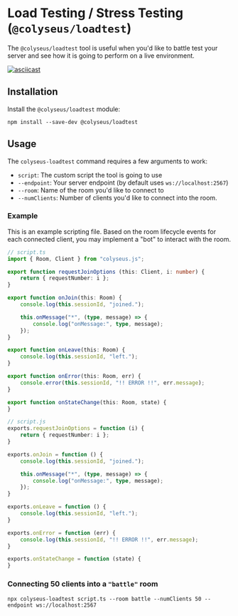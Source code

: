 # Load Testing / Stress Testing (`@colyseus/loadtest`)

The `@colyseus/loadtest` tool is useful when you'd like to battle test your server and see how it is going to perform on a live environment.

[![asciicast](https://asciinema.org/a/229378.svg)](https://asciinema.org/a/229378)

## Installation

Install the `@colyseus/loadtest` module:

```
npm install --save-dev @colyseus/loadtest
```

## Usage

The `colyseus-loadtest` command requires a few arguments to work:

- `script`: The custom script the tool is going to use
- `--endpoint`: Your server endpoint (by default uses `ws://localhost:2567`)
- `--room`: Name of the room you'd like to connect to
- `--numClients`: Number of clients you'd like to connect into the room.

### Example

This is an example scripting file. Based on the room lifecycle events for each connected client, you may implement a "bot" to interact with the room.

```typescript fct_label="TypeScript"
// script.ts
import { Room, Client } from "colyseus.js";

export function requestJoinOptions (this: Client, i: number) {
    return { requestNumber: i };
}

export function onJoin(this: Room) {
    console.log(this.sessionId, "joined.");

    this.onMessage("*", (type, message) => {
        console.log("onMessage:", type, message);
    });
}

export function onLeave(this: Room) {
    console.log(this.sessionId, "left.");
}

export function onError(this: Room, err) {
    console.error(this.sessionId, "!! ERROR !!", err.message);
}

export function onStateChange(this: Room, state) {
}
```

```typescript fct_label="JavaScript"
// script.js
exports.requestJoinOptions = function (i) {
    return { requestNumber: i };
}

exports.onJoin = function () {
    console.log(this.sessionId, "joined.");

    this.onMessage("*", (type, message) => {
        console.log("onMessage:", type, message);
    });
}

exports.onLeave = function () {
    console.log(this.sessionId, "left.");
}

exports.onError = function (err) {
    console.log(this.sessionId, "!! ERROR !!", err.message);
}

exports.onStateChange = function (state) {
}
```

### Connecting 50 clients into a `"battle"` room

```
npx colyseus-loadtest script.ts --room battle --numClients 50 --endpoint ws://localhost:2567 
```
